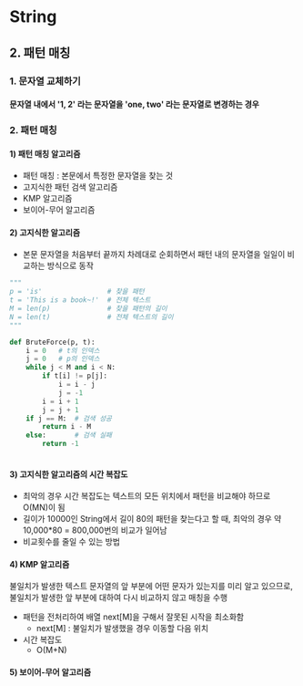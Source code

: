 # String

## 2. 패턴 매칭

### 1. 문자열 교체하기

#### 문자열 내에서 '1, 2' 라는 문자열을 'one, two' 라는 문자열로 변경하는 경우



### 2. 패턴 매칭

#### 1) 패턴 매칭 알고리즘

* 패턴 매칭 : 본문에서 특정한 문자열을 찾는 것
* 고지식한 패턴 검색 알고리즘
* KMP 알고리즘
* 보이어-무어 알고리즘



#### 2) 고지식한 알고리즘

* 본문 문자열을 처음부터 끝까지 차례대로 순회하면서 패턴 내의 문자열을 일일이 비교하는 방식으로 동작

```python
"""
p = 'is' 				# 찾을 패턴
t = 'This is a book~!'	# 전체 텍스트
M = len(p)				# 찾을 패턴의 길이
N = len(t)				# 전체 텍스트의 길이
"""

def BruteForce(p, t):
    i = 0	# t의 인덱스
    j = 0	# p의 인덱스
    while j < M and i < N:
        if t[i] != p[j]:
            i = i - j
            j = -1
        i = i + 1
        j = j + 1
    if j == M:	# 검색 성공
        return i - M
    else:		# 검색 실패
    	return -1
         
```



#### 3) 고지식한 알고리즘의 시간 복잡도

* 최악의 경우 시간 복잡도는 텍스트의 모든 위치에서 패턴을 비교해야 하므로 O(MN)이 됨
* 길이가 10000인 String에서 길이 80의 패턴을 찾는다고 할 때, 최악의 경우 약 10,000*80 = 800,000번의 비교가 일어남
* 비교횟수를 줄일 수 있는 방법



#### 4) KMP 알고리즘

불일치가 발생한 텍스트 문자열의 앞 부분에 어떤 문자가 있는지를 미리 알고 있으므로, 불일치가 발생한 앞 부분에 대하여 다시 비교하지 않고 매칭을 수행

* 패턴을 전처리하여 배열 next[M]을 구해서 잘못된 시작을 최소화함
  * next[M] : 불일치가 발생했을 경우 이동할 다음 위치
* 시간 복잡도
  * O(M+N)



#### 5) 보이어-무어 알고리즘
